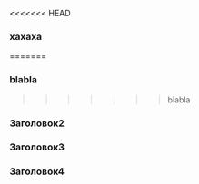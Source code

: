 <<<<<<< HEAD
### xaxaxa
=======
### blabla
>>>>>>> blabla
### Заголовок2
### Заголовок3
### Заголовок4